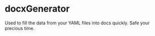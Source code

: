 # docxGenerator
Used to fill the data from your YAML files into docs quickly. Safe your precious time.
